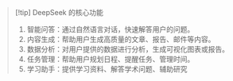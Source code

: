 > [!tip] DeepSeek 的核心功能 
> 1. 智能问答：通过自然语言对话，快速解答用户的问题。
> 2. 内容生成：帮助用户生成高质量的文章、报告、邮件等内容。
> 3. 数据分析：对用户提供的数据进行分析，生成可视化图表或报告。
> 4. 任务管理：帮助用户规划日程、提醒任务、管理时间。
> 5. 学习助手：提供学习资料、解答学术问题、辅助研究

